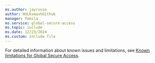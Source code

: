 ```yaml
---
ms.author: jayrusso
author: HULKsmashGithub
manager: femila
ms.service: global-secure-access
ms.topic: include
ms.date: 12/23/2024
ms.custom: include file
---
```


For detailed information about known issues and limitations, see [Known limitations for Global Secure Access](../global-secure-access/reference-current-known-limitations.md).

